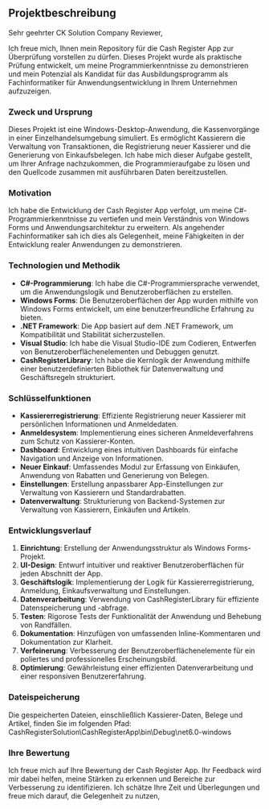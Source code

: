 ## Projektbeschreibung

Sehr geehrter CK Solution Company Reviewer,

Ich freue mich, Ihnen mein Repository für die Cash Register App zur Überprüfung vorstellen zu dürfen. Dieses Projekt wurde als praktische Prüfung entwickelt, um meine Programmierkenntnisse zu demonstrieren und mein Potenzial als Kandidat für das Ausbildungsprogramm als Fachinformatiker für Anwendungsentwicklung in Ihrem Unternehmen aufzuzeigen.

### Zweck und Ursprung

Dieses Projekt ist eine Windows-Desktop-Anwendung, die Kassenvorgänge in einer Einzelhandelsumgebung simuliert. Es ermöglicht Kassierern die Verwaltung von Transaktionen, die Registrierung neuer Kassierer und die Generierung von Einkaufsbelegen. Ich habe mich dieser Aufgabe gestellt, um Ihrer Anfrage nachzukommen, die Programmieraufgabe zu lösen und den Quellcode zusammen mit ausführbaren Daten bereitzustellen.

### Motivation

Ich habe die Entwicklung der Cash Register App verfolgt, um meine C#-Programmierkenntnisse zu vertiefen und mein Verständnis von Windows Forms und Anwendungsarchitektur zu erweitern. Als angehender Fachinformatiker sah ich dies als Gelegenheit, meine Fähigkeiten in der Entwicklung realer Anwendungen zu demonstrieren.

### Technologien und Methodik

- **C#-Programmierung**: Ich habe die C#-Programmiersprache verwendet, um die Anwendungslogik und Benutzeroberflächen zu erstellen.
- **Windows Forms**: Die Benutzeroberflächen der App wurden mithilfe von Windows Forms entwickelt, um eine benutzerfreundliche Erfahrung zu bieten.
- **.NET Framework**: Die App basiert auf dem .NET Framework, um Kompatibilität und Stabilität sicherzustellen.
- **Visual Studio**: Ich habe die Visual Studio-IDE zum Codieren, Entwerfen von Benutzeroberflächenelementen und Debuggen genutzt.
- **CashRegisterLibrary**: Ich habe die Kernlogik der Anwendung mithilfe einer benutzerdefinierten Bibliothek für Datenverwaltung und Geschäftsregeln strukturiert.

### Schlüsselfunktionen

- **Kassiererregistrierung**: Effiziente Registrierung neuer Kassierer mit persönlichen Informationen und Anmeldedaten.
- **Anmeldesystem**: Implementierung eines sicheren Anmeldeverfahrens zum Schutz von Kassierer-Konten.
- **Dashboard**: Entwicklung eines intuitiven Dashboards für einfache Navigation und Anzeige von Informationen.
- **Neuer Einkauf**: Umfassendes Modul zur Erfassung von Einkäufen, Anwendung von Rabatten und Generierung von Belegen.
- **Einstellungen**: Erstellung anpassbarer App-Einstellungen zur Verwaltung von Kassierern und Standardrabatten.
- **Datenverwaltung**: Strukturierung von Backend-Systemen zur Verwaltung von Kassierern, Einkäufen und Artikeln.

### Entwicklungsverlauf

1. **Einrichtung**: Erstellung der Anwendungsstruktur als Windows Forms-Projekt.
2. **UI-Design**: Entwurf intuitiver und reaktiver Benutzeroberflächen für jeden Abschnitt der App.
3. **Geschäftslogik**: Implementierung der Logik für Kassiererregistrierung, Anmeldung, Einkaufsverwaltung und Einstellungen.
4. **Datenverarbeitung**: Verwendung von CashRegisterLibrary für effiziente Datenspeicherung und -abfrage.
5. **Testen**: Rigorose Tests der Funktionalität der Anwendung und Behebung von Randfällen.
6. **Dokumentation**: Hinzufügen von umfassenden Inline-Kommentaren und Dokumentation zur Klarheit.
7. **Verfeinerung**: Verbesserung der Benutzeroberflächenelemente für ein poliertes und professionelles Erscheinungsbild.
8. **Optimierung**: Gewährleistung einer effizienten Datenverarbeitung und einer responsiven Benutzererfahrung.

### Dateispeicherung

Die gespeicherten Dateien, einschließlich Kassierer-Daten, Belege und Artikel, finden Sie im folgenden Pfad:
CashRegisterSolution\CashRegisterApp\bin\Debug\net6.0-windows

### Ihre Bewertung

Ich freue mich auf Ihre Bewertung der Cash Register App. Ihr Feedback wird mir dabei helfen, meine Stärken zu erkennen und Bereiche zur Verbesserung zu identifizieren. Ich schätze Ihre Zeit und Überlegungen und freue mich darauf, die Gelegenheit zu nutzen,
